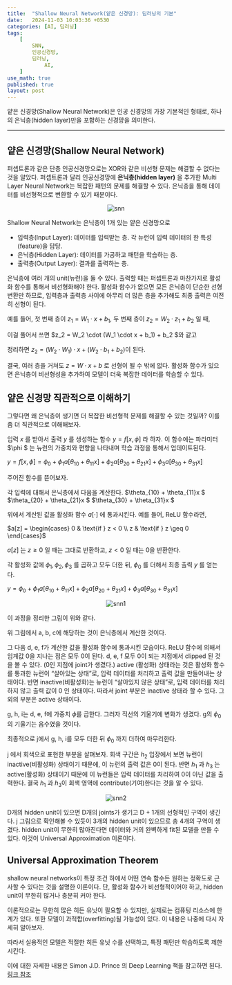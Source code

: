 ```yaml
---
title:  "Shallow Neural Network(얕은 신경망): 딥러닝의 기본"
date:   2024-11-03 10:03:36 +0530
categories: [AI, 딥러닝]
tags:
    [
        SNN,
        인공신경망,
        딥러닝,
		    AI,
    ]
use_math: true 
published: true
layout: post
---
```


얕은 신경망(Shallow Neural Network)은 인공 신경망의 가장 기본적인 형태로, 하나의 은닉층(hidden layer)만을 포함하는 신경망을 의미한다.
___

얕은 신경망(Shallow Neural Network)
---

퍼셉트론과 같은 단층 인공신경망으로는 XOR와 같은 비선형 문제는 해결할 수 없다는 것을 알았다. 퍼셉트론과 달리 인공신경망에 __은닉층(hidden layer)__ 을 추가한 Multi Layer Neural Network는 복잡한 패턴의 문제를 해결할 수 있다. 은닉층을 통해 데이터를 비선형적으로 변환할 수 있기 때문이다.

<p align="center">
  <img src="https://www.researchgate.net/profile/Hadley-Brooks/publication/270274130/figure/fig3/AS:667886670594050@1536247999230/Architecture-of-a-multilayer-neural-network-with-one-hidden-layer-The-input-layer.png" alt ="snn">
</p>

Shallow Neural Network는 은닉층이 1개 있는 얕은 신경망으로 

- 입력층(Input Layer): 데이터를 입력받는 층. 각 뉴런이 입력 데이터의 한 특성(feature)을 담당.
- 은닉층(Hidden Layer): 데이터를 가공하고 패턴을 학습하는 층.
- 출력층(Output Layer): 결과를 출력하는 층.

은닉층에 여러 개의 unit(뉴런)을 둘 수 있다. 
출력할 때는 퍼셉트론과 마찬가지로 활성화 함수를 통해서 비선형화해야 한다. 활성화 함수가 없으면 모든 은닉층이 단순한 선형 변환만 하므로, 입력층과 출력층 사이에 아무리 더 많은 층을 추가해도 최종 출력은 여전히 선형이 된다.

예를 들어, 첫 번째 층이 $z_1 = W_1 \cdot x + b_1$,
두 번째 층이 $z_2 = W_2 \cdot z_1 + b_2$ 일 때,

이걸 풀어서 쓰면 $z_2 = W_2 \cdot (W_1 \cdot x + b_1) + b_2 $와 같고

정리하면 $z_2 = (W_2 \cdot W_1) \cdot x + (W_2 \cdot b_1 + b_2)$이 된다.

결국, 여러 층을 거쳐도 $z = W \cdot x + b$ 로 선형이 될 수 밖에 없다.
활성화 함수가 있으면 은닉층이 비선형성을 추가하여 모델이 더욱 복잡한 데이터를 학습할 수 있다.

얕은 신경망 직관적으로 이해하기
---
그렇다면 왜 은닉층이 생기면 더 복잡한 비선형적 문제를 해결할 수 있는 것일까? 이를 좀 더 직관적으로 이해해보자.

입력 $x$ 를 받아서 출력 $y$ 를 생성하는 함수  $y = f[x, \phi]$ 라 하자. 이 함수에는 파라미터 $\phi $ 는 뉴런의 가중치와 편향을 나타내며 학습 과정을 통해서 업데이트된다.

$y = f[x, \phi] = \phi_0 + \phi_1 a[\theta_{10} + \theta_{11}x] + \phi_2 a[\theta_{20} + \theta_{21}x] + \phi_3 a[\theta_{30} + \theta_{31}x]$

주어진 함수를 뜯어보자.

각 입력에 대해서 은닉층에서 다음을 계산한다.
$\theta_{10} + \theta_{11}x $
$\theta_{20} + \theta_{21}x $
$\theta_{30} + \theta_{31}x $

위에서 계산된 값을 활성화 함수  $a[\cdot]$ 에 통과시킨다. 예를 들어, ReLU 함수라면,

$a[z] = \begin{cases}
0 & \text{if } z < 0 \\
z & \text{if } z \geq 0
\end{cases}$

$a[z]$ 는  $z \geq 0$ 일 때는 그대로 반환하고,  $z < 0$ 일 때는 0을 반환한다.

각 활성화 값에  $\phi_1, \phi_2, \phi_3$ 를 곱하고 모두 더한 뒤, $\phi_0$ 를 더해서 최종 출력  $y$ 를 얻는다.

$y = \phi_0 + \phi_1 a[\theta_{10} + \theta_{11}x] + \phi_2 a[\theta_{20} + \theta_{21}x] + \phi_3 a[\theta_{30} + \theta_{31}x]$




<center><img src = "https://blog.kakaocdn.net/dn/dhPukn/btswpYpIT7R/kpd6CekDZkwRkIjY5TKwok/img.png" alt ="snn1">
</center>

이 과정을 정리한 그림이 위와 같다.

위 그림에서 a, b, c에 해당하는 것이 은닉층에서 계산한 것이다. 

그 다음 d, e, f가 계산한 값을 활성화 함수에 통과시킨 모습이다. ReLU 함수에 의해서 임계값 0을 지나는 점은 모두 0이 된다. d, e, f 모두 0이 되는 지점에서 clipped 된 것을 볼 수 있다. (0인 지점에 joint가 생겼다.)
active (활성화) 상태라는 것은 활성화 함수를 통과한 뉴런이 “살아있는 상태”로, 입력 데이터를 처리하고 출력 값을 만들어내는 상태이다. 반면 inactive(비활성화)는 뉴런이 “살아있지 않은 상태”로, 입력 데이터를 처리하지 않고 출력 값이  0 인 상태이다. 따라서 joint 부분은 inactive 상태라 할 수 있다. 그 외의 부분은 active 상태이다.

g, h, i는 d, e, f에 가중치 $\phi$를 곱한다. 그러자 직선의 기울기에 변화가 생겼다. g의 $\phi_0$ 의 기울기는 음수였을 것이다.

최종적으로 j에서 g, h, i를 모두 더한 뒤  $\phi_0$ 까지 더하여 마무리한다.


j 에서 회색으로 표현한 부분을 살펴보자. 회색 구간은 $h_2$ 입장에서 보면 뉴런이 inactive(비활성화) 상태이기 때문에, 이 뉴런의 출력 값은 0이 된다. 반면  $h_1$ 과  $h_3$ 는 active(활성화) 상태이기 때문에  이 뉴런들은 입력 데이터를 처리하여 0이 아닌 값을 출력한다. 결국 $h_1$ 과  $h_3$이 회색 영역에 contribute(기여)한다는 것을 알 수 있다.

<center><img src ="https://blog.kakaocdn.net/dn/1o9Yg/btswcOgUgoY/1s4fI33ypWkpyhkZJItIJ0/img.png" alt ="snn2"></center>


D개의 hidden unit이 있으면 D개의 joints가 생기고 D + 1개의 선형적인 구역이 생긴다. j 그림으로 확인해볼 수 있듯이 3개의 hidden unit이 있으므로 총 4개의 구역이 생겼다. hidden unit이 무한히 많아진다면 데이터와 거의 완벽하게 fit된 모델을 만들 수 있다. 이것이 Universal Approximation 이론이다.

Universal Approximation Theorem 
---
shallow neural networks이 특정 조건 하에서 어떤 연속 함수든 원하는 정확도로 근사할 수 있다는 것을 설명한 이론이다. 단, 활성화 함수가 비선형적이어야 하고, hidden unit이 무한히 많거나 충분히 커야 한다.

이론적으로는 무한히 많은 히든 유닛이 필요할 수 있지만, 실제로는 컴퓨팅 리소스에 한계가 있다. 또한 모델이 과적합(overfitting)될 가능성이 있다. 이 내용은 나중에 다시 자세히 알아보자.

따라서 실용적인 모델은 적절한 히든 유닛 수를 선택하고, 특정 패턴만 학습하도록 제한시킨다.

이에 대한 자세한 내용은 Simon J.D. Prince 의 Deep Learning 책을 참고하면 된다. [링크 참조](https://udlbook.github.io/udlbook/)